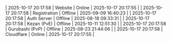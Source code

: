 | 2025-10-17 20:17:58 | Website | Online | 2025-10-17 20:17:55 |
| 2025-10-17 20:17:58 | Registration | Offline | 2025-09-09 16:40:23 |
| 2025-10-17 20:17:58 | Auth Server | Offline | 2025-08-18 09:33:31 |
| 2025-10-17 20:17:58 | Kezan (PvE) | Offline | 2025-10-11 12:51:30 |
| 2025-10-17 20:17:58 | Gurubashi (PvP) | Offline | 2025-08-23 21:44:06 |
| 2025-10-17 20:17:58 | Cloudflare | Online | 2025-10-17 20:17:55 |
